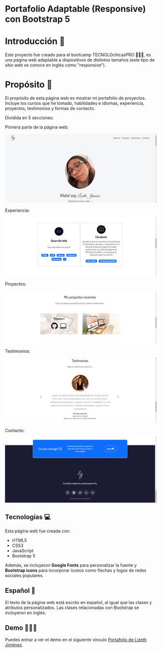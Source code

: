 # Portafolio Adaptable (Responsive) con Bootstrap 5
# Introducción 📖
Este proyecto fue creado para el bootcamp TECNOLOchicasPRO 👩🏽‍💻, es una página web adaptable a dispositivos de distintos tamaños (este tipo de sitio web se conoce en inglés como "responsive"). 
# Propósito 📝
El propósito de esta página web es mostrar mi portafolio de proyectos. Incluye los cursos que he tomado, habilidades e idiomas, experiencia, proyectos, testimonios y formas de contacto. 

Dividida en 5 secciones:

Primera parte de la página web:

![Primera parte de la página web](imagenes/Primera-parte.png)

Experiencia:

![Experiencia](imagenes/Experiencia.png)

Proyectos:

![Proyectos](imagenes/Proyectos.png)

Testimonios:

![Testimonios](imagenes/Testimonios.png)

Contacto:

![Contacto](imagenes/Contactos.png)

## Tecnologías 💻

Esta página web fue creada con:

* HTML5
* CSS3
* JavaScript 
* Bootstrap 5

Además, se incluyeron **Google Fonts** para personalizar la fuente y **Bootstrap icons** para incorporar íconos como flechas y logos de redes sociales populares. 

## Español 💬

El texto de la página web está escrito en español, al igual que las clases y atributos personalizados. Las clases relacionadas con Bootstrap se incluyeron en inglés.

## Demo 👩🏽‍💻
Puedes entrar a ver el demo en el siguiente vínculo [Portafolio de Lizeth Jiménez](https://portafolio-lizeth-jimenez.netlify.app/).





